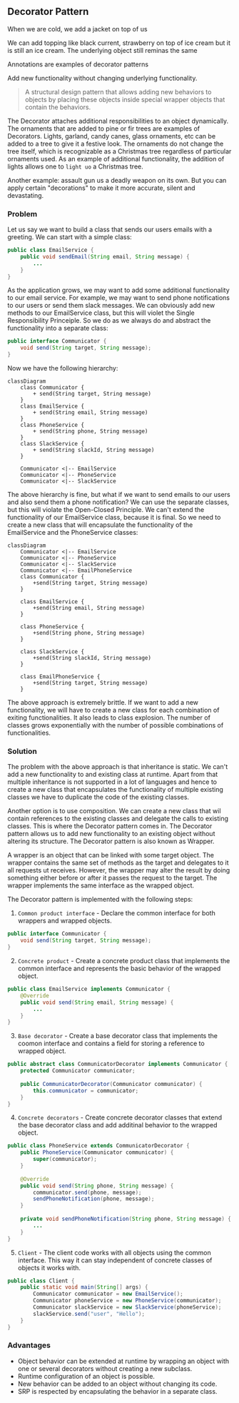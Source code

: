 ## Decorator Pattern

When we are cold, we add a jacket on top of us

We can add topping like black current, strawberry on top of ice cream but it is still an ice cream. The underlying object still reminas the same

Annotations are examples of decorator patterns

Add new functionality without changing underlying functionality.

> A structural design pattern that allows adding new behaviors to objects by placing these objects inside special wrapper objects that contain the behaviors.

The Decorator attaches additional responsibilities to an object dynamically. The ornaments that are added to pine or fir trees are examples of Decorators.
Lights, garland, candy canes, glass ornaments, etc can be added to a tree to give it a festive look.
The ornaments do not change the tree itself, which is recognizable as a Christmas tree regardless of particular ornaments used.
As an example of additional functionality, the addition of lights allows one to `light uo` a Christmas tree.

Another example: assault gun us a deadly weapon on its own. But you can apply certain "decorations" to make it more accurate, silent and devastating.

### Problem

Let us say we want to build a class that sends our users emails with a greeting. We can start with a simple class:

```java
public class EmailService {
    public void sendEmail(String email, String message) {
        ...
    }
}
```

As the application grows, we may want to add some additional functionality to our email service.
For example, we may want to send phone notifications to our users or send them slack messages.
We can obviously add new methods to our EmailService class, but this will violet the Single Responsibility Princeiple. 
So we do as we always do and abstract the functionality into a separate class:

```java
public interface Communicator {
    void send(String target, String message);
}
```

Now we have the following hierarchy:

```mermaid
classDiagram
    class Communicator {
        + send(String target, String message)
    }
    class EmailService {
        + send(String email, String message)
    }
    class PhoneService {
        + send(String phone, String message)
    }
    class SlackService {
        + send(String slackId, String message)
    }

    Communicator <|-- EmailService
    Communicator <|-- PhoneService
    Communicator <|-- SlackService
```

The above hierarchy is fine, but what if we want to send emails to our users and also send them a phone notification?
We can use the separate classes, but this will violate the Open-Closed Principle.
We can't extend the functionality of our EmailService class, because it is final.
So we need to create a new class that will encapsulate the functionality of the EmailService and the PhoneService classes:

```mermaid
classDiagram
    Communicator <|-- EmailService
    Communicator <|-- PhoneService
    Communicator <|-- SlackService
    Communicator <|-- EmailPhoneService
    class Communicator {
        +send(String target, String message)
    }

    class EmailService {
        +send(String email, String message)
    }

    class PhoneService {
        +send(String phone, String message)
    }

    class SlackService {
        +send(String slackId, String message)
    }

    class EmailPhoneService {
        +send(String target, String message)
    }
```

The above approach is extremely brittle. If we want to add a new functionality, we will have to create a new class for each
combination of exiting functionalities. It also leads to class explosion.
The number of classes grows exponentially with the number of possible combinations of functionalities.

### Solution
The problem with the above approach is that inheritance is static. We can't add a new functionality to
and existing class at runtime. Apart from that multiple inheritance is not supported in a lot of languages
and hence to create a new class that encapsulates the functionality of multiple existing classes we have to duplicate the code of the existing classes.

Another option is to use composition. We can create a new class that wil contain references to the existing classes and delegate the calls to existing classes.
This is where the Decorator pattern comes in. The Decorator pattern allows us to add new functionality to an existing object without altering its structure. The Decorator pattern is also known as Wrapper.

A wrapper is an object that can be linked with some target object. The wrapper contains the same set of methods as the target and delegates to it all requests ut receives.
However, the wrapper may alter the result by doing something either before or after it passes the request to the target.
The wrapper implements the same interface as the wrapped object.

The Decorator pattern is implemented with the following steps:
1. `Common product interface` - Declare the common interface for both wrappers and wrapped objects.
```java
public interface Communicator {
    void send(String target, String message);
}
```
2. `Concrete product` - Create a concrete product class that implements the common interface and represents the basic behavior of the wrapped object.
```java
public class EmailService implements Communicator {
    @Override
    public void send(String email, String message) {
        ...
    }
}
```
3. `Base decorator` - Create a base decorator class that implements the coomon interface and contains a field for storing a reference to wrapped object.
```java
public abstract class CommunicatorDecorator implements Communicator {
    protected Communicator communicator;
    
    public CommunicatorDecorator(Communicator communicator) {
        this.communicator = communicator;
    }
}
```
4. `Concrete decorators` - Create concrete decorator classes that extend the base decorator class and add additinal behavior to the wrapped object.
```java
public class PhoneService extends CommunicatorDecorator {
    public PhoneService(Communicator communicator) {
        super(communicator);
    }
    
    @Override
    public void send(String phone, String message) {
        communicator.send(phone, message);
        sendPhoneNotification(phone, message);
    }
    
    private void sendPhoneNotification(String phone, String message) {
        ...
    }
}
```
5. `Client` - The client code works with all objects using the common interface. This way it can stay independent of concrete classes of objects it works with.
```java
public class Client {
    public static void main(String[] args) {
        Communicator communicator = new EmailService();
        Communicator phoneService = new PhoneService(communicator);
        Communicator slackService = new SlackService(phoneService);
        slackService.send("user", "Hello");
    }
}
```

### Advantages
* Object behavior can be extended at runtime by wrapping an object with one or several decorators without creating a new subclass.
* Runtime configuration of an object is possible.
* New behavior can be added to an object without changing its code.
* SRP is respected by encapsulating the behavior in a separate class.
